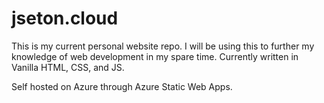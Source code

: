# jseton.cloud

This is my current personal website repo. I will be using this to further my knowledge of web development in my spare time.
Currently written in Vanilla HTML, CSS, and JS.

Self hosted on Azure through Azure Static Web Apps.
